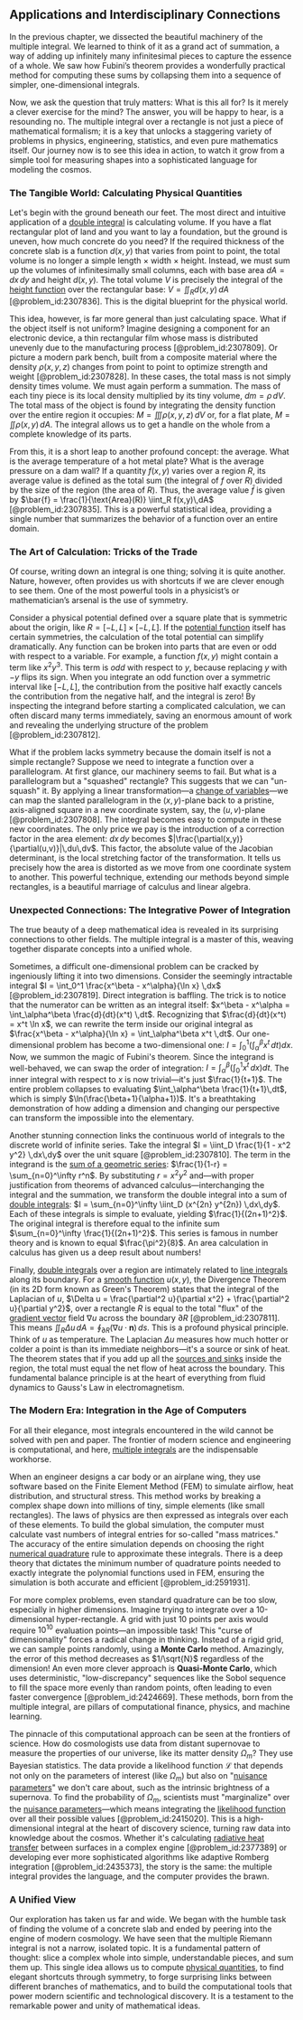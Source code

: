 ## Applications and Interdisciplinary Connections

In the previous chapter, we dissected the beautiful machinery of the multiple integral. We learned to think of it as a grand act of summation, a way of adding up infinitely many infinitesimal pieces to capture the essence of a whole. We saw how Fubini’s theorem provides a wonderfully practical method for computing these sums by collapsing them into a sequence of simpler, one-dimensional integrals.

Now, we ask the question that truly matters: What is this all for? Is it merely a clever exercise for the mind? The answer, you will be happy to hear, is a resounding no. The multiple integral over a rectangle is not just a piece of mathematical formalism; it is a key that unlocks a staggering variety of problems in physics, engineering, statistics, and even pure mathematics itself. Our journey now is to see this idea in action, to watch it grow from a simple tool for measuring shapes into a sophisticated language for modeling the cosmos.

### The Tangible World: Calculating Physical Quantities

Let's begin with the ground beneath our feet. The most direct and intuitive application of a [double integral](@article_id:146227) is calculating volume. If you have a flat rectangular plot of land and you want to lay a foundation, but the ground is uneven, how much concrete do you need? If the required thickness of the concrete slab is a function $d(x,y)$ that varies from point to point, the total volume is no longer a simple length × width × height. Instead, we must sum up the volumes of infinitesimally small columns, each with base area $dA = dx\,dy$ and height $d(x,y)$. The total volume $V$ is precisely the integral of the [height function](@article_id:271499) over the rectangular base: $V = \iint_R d(x,y)\,dA$ [@problem_id:2307836]. This is the digital blueprint for the physical world.

This idea, however, is far more general than just calculating space. What if the object itself is not uniform? Imagine designing a component for an electronic device, a thin rectangular film whose mass is distributed unevenly due to the manufacturing process [@problem_id:2307809]. Or picture a modern park bench, built from a composite material where the density $\rho(x,y,z)$ changes from point to point to optimize strength and weight [@problem_id:2307828]. In these cases, the total mass is not simply density times volume. We must again perform a summation. The mass of each tiny piece is its local density multiplied by its tiny volume, $dm = \rho \, dV$. The total mass of the object is found by integrating the density function over the entire region it occupies: $M = \iiint \rho(x,y,z)\,dV$ or, for a flat plate, $M = \iint \rho(x,y)\,dA$. The integral allows us to get a handle on the whole from a complete knowledge of its parts.

From this, it is a short leap to another profound concept: the average. What is the average temperature of a hot metal plate? What is the average pressure on a dam wall? If a quantity $f(x,y)$ varies over a region $R$, its average value is defined as the total sum (the integral of $f$ over $R$) divided by the size of the region (the area of $R$). Thus, the average value $\bar{f}$ is given by $\bar{f} = \frac{1}{\text{Area}(R)} \iint_R f(x,y)\,dA$ [@problem_id:2307835]. This is a powerful statistical idea, providing a single number that summarizes the behavior of a function over an entire domain.

### The Art of Calculation: Tricks of the Trade

Of course, writing down an integral is one thing; solving it is quite another. Nature, however, often provides us with shortcuts if we are clever enough to see them. One of the most powerful tools in a physicist’s or mathematician’s arsenal is the use of symmetry.

Consider a physical potential defined over a square plate that is symmetric about the origin, like $R = [-L, L] \times [-L, L]$. If the [potential function](@article_id:268168) itself has certain symmetries, the calculation of the total potential can simplify dramatically. Any function can be broken into parts that are even or odd with respect to a variable. For example, a function $f(x,y)$ might contain a term like $x^2 y^3$. This term is *odd* with respect to $y$, because replacing $y$ with $-y$ flips its sign. When you integrate an odd function over a symmetric interval like $[-L, L]$, the contribution from the positive half exactly cancels the contribution from the negative half, and the integral is zero! By inspecting the integrand before starting a complicated calculation, we can often discard many terms immediately, saving an enormous amount of work and revealing the underlying structure of the problem [@problem_id:2307812].

What if the problem lacks symmetry because the domain itself is not a simple rectangle? Suppose we need to integrate a function over a parallelogram. At first glance, our machinery seems to fail. But what is a parallelogram but a "squashed" rectangle? This suggests that we can "un-squash" it. By applying a linear transformation—a [change of variables](@article_id:140892)—we can map the slanted parallelogram in the $(x,y)$-plane back to a pristine, axis-aligned square in a new coordinate system, say, the $(u,v)$-plane [@problem_id:2307808]. The integral becomes easy to compute in these new coordinates. The only price we pay is the introduction of a correction factor in the area element: $dx\,dy$ becomes $|\frac{\partial(x,y)}{\partial(u,v)}|\,du\,dv$. This factor, the absolute value of the Jacobian determinant, is the local stretching factor of the transformation. It tells us precisely how the area is distorted as we move from one coordinate system to another. This powerful technique, extending our methods beyond simple rectangles, is a beautiful marriage of calculus and linear algebra.

### Unexpected Connections: The Integrative Power of Integration

The true beauty of a deep mathematical idea is revealed in its surprising connections to other fields. The multiple integral is a master of this, weaving together disparate concepts into a unified whole.

Sometimes, a difficult one-dimensional problem can be cracked by ingeniously lifting it into two dimensions. Consider the seemingly intractable integral $I = \int_0^1 \frac{x^\beta - x^\alpha}{\ln x} \,dx$ [@problem_id:2307819]. Direct integration is baffling. The trick is to notice that the numerator can be written as an integral itself: $x^\beta - x^\alpha = \int_\alpha^\beta \frac{d}{dt}(x^t) \,dt$. Recognizing that $\frac{d}{dt}(x^t) = x^t \ln x$, we can rewrite the term inside our original integral as $\frac{x^\beta - x^\alpha}{\ln x} = \int_\alpha^\beta x^t \,dt$. Our one-dimensional problem has become a two-dimensional one: $I = \int_0^1 \left( \int_\alpha^\beta x^t \,dt \right) dx$. Now, we summon the magic of Fubini's theorem. Since the integrand is well-behaved, we can swap the order of integration: $I = \int_\alpha^\beta \left( \int_0^1 x^t \,dx \right) dt$. The inner integral with respect to $x$ is now trivial—it's just $\frac{1}{t+1}$. The entire problem collapses to evaluating $\int_\alpha^\beta \frac{1}{t+1}\,dt$, which is simply $\ln(\frac{\beta+1}{\alpha+1})$. It's a breathtaking demonstration of how adding a dimension and changing our perspective can transform the impossible into the elementary.

Another stunning connection links the continuous world of integrals to the discrete world of infinite series. Take the integral $I = \iint_D \frac{1}{1 - x^2 y^2} \,dx\,dy$ over the unit square [@problem_id:2307810]. The term in the integrand is the [sum of a geometric series](@article_id:157109): $\frac{1}{1-r} = \sum_{n=0}^\infty r^n$. By substituting $r = x^2 y^2$ and—with proper justification from theorems of advanced calculus—interchanging the integral and the summation, we transform the double integral into a sum of [double integrals](@article_id:198375): $I = \sum_{n=0}^\infty \iint_D (x^{2n} y^{2n}) \,dx\,dy$. Each of these integrals is simple to evaluate, yielding $\frac{1}{(2n+1)^2}$. The original integral is therefore equal to the infinite sum $\sum_{n=0}^\infty \frac{1}{(2n+1)^2}$. This series is famous in number theory and is known to equal $\frac{\pi^2}{8}$. An area calculation in calculus has given us a deep result about numbers!

Finally, [double integrals](@article_id:198375) over a region are intimately related to [line integrals](@article_id:140923) along its boundary. For a [smooth function](@article_id:157543) $u(x,y)$, the Divergence Theorem (in its 2D form known as Green's Theorem) states that the integral of the Laplacian of $u$, $\Delta u = \frac{\partial^2 u}{\partial x^2} + \frac{\partial^2 u}{\partial y^2}$, over a rectangle $R$ is equal to the total "flux" of the [gradient vector](@article_id:140686) field $\nabla u$ across the boundary $\partial R$ [@problem_id:2307811]. This means $\iint_R \Delta u \, dA = \oint_{\partial R} (\nabla u \cdot \mathbf{n}) \, ds$. This is a profound physical principle. Think of $u$ as temperature. The Laplacian $\Delta u$ measures how much hotter or colder a point is than its immediate neighbors—it's a source or sink of heat. The theorem states that if you add up all the [sources and sinks](@article_id:262611) inside the region, the total must equal the net flow of heat across the boundary. This fundamental balance principle is at the heart of everything from fluid dynamics to Gauss's Law in electromagnetism.

### The Modern Era: Integration in the Age of Computers

For all their elegance, most integrals encountered in the wild cannot be solved with pen and paper. The frontier of modern science and engineering is computational, and here, [multiple integrals](@article_id:145676) are the indispensable workhorse.

When an engineer designs a car body or an airplane wing, they use software based on the Finite Element Method (FEM) to simulate airflow, heat distribution, and structural stress. This method works by breaking a complex shape down into millions of tiny, simple elements (like small rectangles). The laws of physics are then expressed as integrals over each of these elements. To build the global simulation, the computer must calculate vast numbers of integral entries for so-called "mass matrices." The accuracy of the entire simulation depends on choosing the right [numerical quadrature](@article_id:136084) rule to approximate these integrals. There is a deep theory that dictates the minimum number of quadrature points needed to exactly integrate the polynomial functions used in FEM, ensuring the simulation is both accurate and efficient [@problem_id:2591931].

For more complex problems, even standard quadrature can be too slow, especially in higher dimensions. Imagine trying to integrate over a 10-dimensional hyper-rectangle. A grid with just 10 points per axis would require $10^{10}$ evaluation points—an impossible task! This "curse of dimensionality" forces a radical change in thinking. Instead of a rigid grid, we can sample points randomly, using a **Monte Carlo** method. Amazingly, the error of this method decreases as $1/\sqrt{N}$ regardless of the dimension! An even more clever approach is **Quasi-Monte Carlo**, which uses deterministic, "low-discrepancy" sequences like the Sobol sequence to fill the space more evenly than random points, often leading to even faster convergence [@problem_id:2424669]. These methods, born from the multiple integral, are pillars of computational finance, physics, and machine learning.

The pinnacle of this computational approach can be seen at the frontiers of science. How do cosmologists use data from distant supernovae to measure the properties of our universe, like its matter density $\Omega_m$? They use Bayesian statistics. The data provide a likelihood function $\mathcal{L}$ that depends not only on the parameters of interest (like $\Omega_m$) but also on "[nuisance parameters](@article_id:171308)" we don't care about, such as the intrinsic brightness of a supernova. To find the probability of $\Omega_m$, scientists must "marginalize" over the [nuisance parameters](@article_id:171308)—which means integrating the [likelihood function](@article_id:141433) over all their possible values [@problem_id:2415020]. This is a high-dimensional integral at the heart of discovery science, turning raw data into knowledge about the cosmos. Whether it's calculating [radiative heat transfer](@article_id:148777) between surfaces in a complex engine [@problem_id:2377389] or developing ever more sophisticated algorithms like adaptive Romberg integration [@problem_id:2435373], the story is the same: the multiple integral provides the language, and the computer provides the brawn.

### A Unified View

Our exploration has taken us far and wide. We began with the humble task of finding the volume of a concrete slab and ended by peering into the engine of modern cosmology. We have seen that the multiple Riemann integral is not a narrow, isolated topic. It is a fundamental pattern of thought: slice a complex whole into simple, understandable pieces, and sum them up. This single idea allows us to compute [physical quantities](@article_id:176901), to find elegant shortcuts through symmetry, to forge surprising links between different branches of mathematics, and to build the computational tools that power modern scientific and technological discovery. It is a testament to the remarkable power and unity of mathematical ideas.